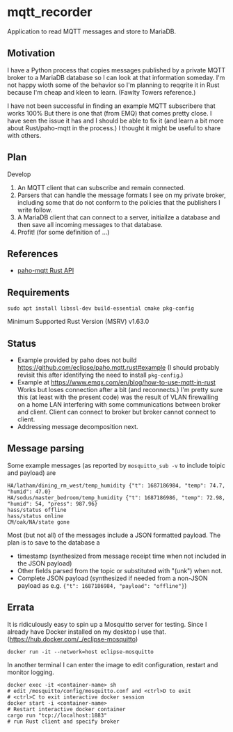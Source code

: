 # mqtt_recorder

Application to read MQTT messages and store to MariaDB.

## Motivation

I have a Python process that copies messages published by a private MQTT broker to a MariaDB database so I can look at that information someday. I'm not happy wioth some of the behavior so I'm planning to reqqrite it in Rust because I'm cheap and kleen to learn. (Fawlty Towers reference.)

I have not been successful in finding an example MQTT subscribere that works 100% But there is one that (from EMQ) that comes pretty close. I have seen the issue it has and I should be able to fix it (and learn a bit more about Rust/paho-mqtt in the process.) I thought it might be useful to share with others. 

## Plan

Develop

1. An MQTT client that can subscribe and remain connected.
1. Parsers that can handle the message formats I see on my private broker, including some that do not conform to the policies that the publishers I write follow.
1. A MariaDB client that can connect to a server, initiailze a database and then save all incoming messages to that database.
1. Profit! (for some definition of ...)

## References

* [paho-mqtt Rust API](https://docs.rs/paho-mqtt/latest/paho_mqtt/)

## Requirements

```text
sudo apt install libssl-dev build-essential cmake pkg-config
```

Minimum Supported Rust Version (MSRV) v1.63.0

## Status

* Example provided by paho does not build <https://github.com/eclipse/paho.mqtt.rust#example> (I should probably revisit this after identifying the need to install `pkg-config`.)
* Example at <https://www.emqx.com/en/blog/how-to-use-mqtt-in-rust> Works but loses connection after a bit (and reconnects.) I'm pretty sure this (at least with the present code) was the result of VLAN firewalling on a home LAN interfering with some communications between broker and client. Client can connect to broker but broker cannot connect to client.
* Addressing message decomposition next.

## Message parsing

Some example messages (as reported by `mosquitto_sub -v` to include toipic and payload) are

```text
HA/latham/dining_rm_west/temp_humidity {"t": 1687186984, "temp": 74.7, "humid": 47.0}
HA/sodus/master_bedroom/temp_humidity {"t": 1687186986, "temp": 72.98, "humid": 54, "press": 987.96}
hass/status offline
hass/status online
CM/oak/NA/state gone
```

Most (but not all) of the messages include a JSON formatted payload. The plan is to save to the database a 

* timestamp  (synthesized from message receipt time when not included in the JSON payload)
* Other fields parsed from the topic or substituted with "(unk") when not.
* Complete JSON payload (synthesized if needed from a non-JSON payload as e.g. `{"t": 1687186984, "payload": "offline"}`)

## Errata

It is ridiculously easy to spin up a Mosquitto server for testing. Since I already have Docker installed on my desktop I use that. (<https://hub.docker.com/_/eclipse-mosquitto>)

```text
docker run -it --network=host eclipse-mosquitto
```

In another terminal I can enter the image to edit configuration, restart and monitor logging.

```text
docker exec -it <container-name> sh 
# edit /mosquitto/config/mosquitto.conf and <ctrl>D to exit
# <ctrl>C to exit interactive docker session
docker start -i <container-name>
# Restart interactive docker container
cargo run "tcp://localhost:1883"
# run Rust client and specify broker
```
